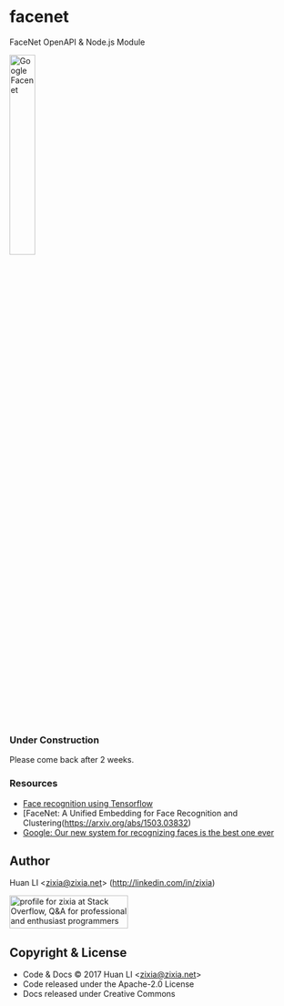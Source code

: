 # facenet
FaceNet OpenAPI & Node.js Module

<img src="https://zixia.github.io/facenet/images/facenet.jpg" alt="Google Facenet" width="30%">

### Under Construction

Please come back after 2 weeks.

### Resources

* [Face recognition using Tensorflow](https://github.com/davidsandberg/facenet)
* [FaceNet: A Unified Embedding for Face Recognition and Clustering(https://arxiv.org/abs/1503.03832)
* [Google: Our new system for recognizing faces is the best one ever](https://fortune.com/2015/03/17/google-facenet-artificial-intelligence/)

Author
------
Huan LI \<zixia@zixia.net\> (http://linkedin.com/in/zixia)

<a href="http://stackoverflow.com/users/1123955/zixia">
  <img src="http://stackoverflow.com/users/flair/1123955.png" width="208" height="58" alt="profile for zixia at Stack Overflow, Q&amp;A for professional and enthusiast programmers" title="profile for zixia at Stack Overflow, Q&amp;A for professional and enthusiast programmers">
</a>

Copyright & License
-------------------
* Code & Docs © 2017 Huan LI \<zixia@zixia.net\>
* Code released under the Apache-2.0 License
* Docs released under Creative Commons
